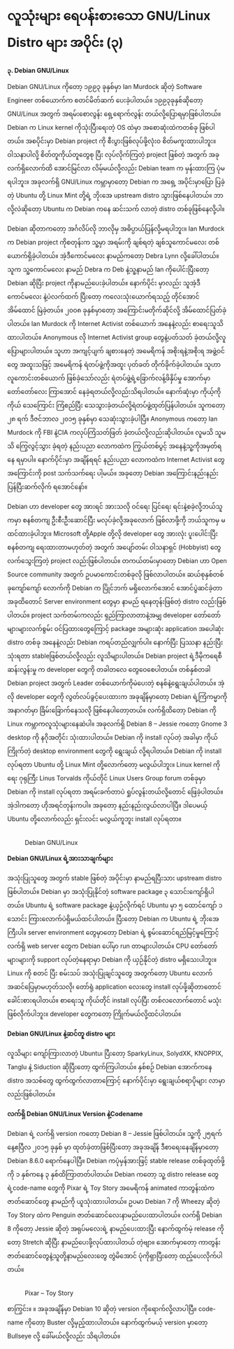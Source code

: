 # လူသုံးများ ရေပန်းစားသော GNU/Linux Distro များ အပိုင်း (၃)

**၃. Debian GNU/Linux**

Debian GNU/Linux ကိုတော့ ၁၉၉၃ ခုနှစ်မှာ Ian Murdock ဆိုတဲ့ Software Engineer တစ်ယောက်က စတင်မိတ်ဆက် ပေးခဲ့ပါတယ်။ ၁၉၉၃ခုနှစ်ဆိုတော့ GNU/Linux အတွက် အရမ်းစောလွန်း ရှေ့ရောက်လွန်း တယ်လို့ပြောရမှာဖြစ်ပါတယ်။ Debian က Linux kernel ကိုသုံးပြီးရေးတဲ့ OS ထဲမှာ အစောဆုံးထဲကတစ်ခု ဖြစ်ပါတယ်။ အစပိုင်းမှာ Debian project ကို စီးပွားဖြစ်လုပ်ဖို့လုံးဝ စိတ်မကူးထားပါဘူး။ ဝါသနာပါလို့ စိတ်တူကိုယ်တူတွေစု ပြီး လုပ်လိုက်ကြတဲ့ project ဖြစ်တဲ့ အတွက် အခုလက်ရှိလောက်ထိ အောင်မြင်လာ လိမ့်မယ်လို့လည်း Debian team က မှန်းထားကြ ပုံမရပါဘူး။ အခုလက်ရှိ GNU/Linux ကမ္ဘာမှာတော့ Debian က အရှေ့ အပိုင်းမှာပြော ပြခဲ့တဲ့ Ubuntu တို့ Linux Mint တို့ရဲ့ ဘိုးအေ upstream distro သွားဖြစ်နေပါတယ်။ ဘာလို့လဲဆိုတော့ Ubuntu က Debian ကနေ ဆင်းသက် လာတဲ့ distro တစ်ခုဖြစ်နေလို့ပါ။

Debian ဆိုတာကတော့ အင်္ဂလိပ်လို ဘာလိုမှ အဓိပ္ပာယ်ပြန်လို့မရပါဘူး။ Ian Murdock က Debian project ကိုစတုန်းက သူ့မှာ အရမ်းကို ချစ်ရတဲ့ ချစ်သူကောင်မလေး တစ်ယောက်ရှိခဲ့ပါတယ်။ အဲ့ဒီကောင်မလေး နာမည်ကတော့ Debra Lynn လို့ခေါ်ပါတယ်။ သူက သူ့ကောင်မလေး နာမည် Debra က Deb နဲ့သူ့နာမည် Ian ကိုပေါင်းပြီးတော့ Debian ဆိုပြီး project ကိုနာမည်ပေးခဲ့ပါတယ်။ နောက်ပိုင်း မှာလည်း သူအဲ့ဒီ ကောင်မလေး နဲ့ပဲလက်ထက် ပြီးတော့ ကလေးသုံးယောက်ရသည့် တိုင်အောင် အိမ်ထောင် မြဲခဲ့တယ်။ ၂၀၀၈ ခုနှစ်မှာတော့ အကြောင်းမတိုက်ဆိုင်လို့ အိမ်ထောင်ပြတ်ခဲ့ပါတယ်။ Ian Murdock ကို Internet Activist တစ်ယောက် အနေနဲ့လည်း စာရေးသူသိထားပါတယ်။ Anonymous လို Internet Activist group တွေနဲ့ပတ်သတ် ခဲ့တယ်လို့လူပြောများပါတယ်။ သူဟာ အကျင့်ပျက် ချစားနေတဲ့ အမေရိကန် အစိုးရနဲ့အစိုးရ အဖွဲ့ဝင်တွေ အထူးသဖြင့် အမေရိကန် ရဲတပ်ဖွဲ့ကိုအထူး ပုတ်ခတ် တိုက်ခိုက်ခဲ့ပါတယ်။ သူဟာ လူကောင်းတစ်ယောက် ဖြစ်ခဲ့သော်လည်း ရဲတပ်ဖွဲ့ရဲ့ခြောက်လန့်ဖိနှိပ်မှု အောက်မှာ တော်တော်လေး ကြာအောင် နေခဲ့ရတယ်လို့လည်းသိရပါတယ်။ နောက်ဆုံးမှာ ကိုယ့်ကိုကိုယ် သေကြောင်း ကြံစည်ပြီး သေသွားခဲ့တယ်လို့ရဲတပ်ဖွဲ့ထုတ်ပြန်ပါတယ်။ သူကတော့ ၂၈ ရက် ဒီဇင်ဘာလ ၂၀၁၅ ခုနှစ်မှာ သေဆုံးသွားခဲ့ပါပြီ။ Anonymous ကတော့ Ian Murdock ကို FBI နဲ့CIA ကလုပ်ကြံသတ်ဖြတ် ခဲ့တယ်လို့လည်းဆိုပါတယ်။ လူမသိ သူမသိ ကြွေလွင့်သွား ခဲ့ရတဲ့ နည်းပညာ လောကထဲက ကြွယ်တစ်ပွင့် အနေနဲ့သူ့ကိုအမှတ်ရနေ ရမှာပါ။ နောက်ပိုင်းမှာ အချိန်ရရင် နည်းပညာ လောကထဲက Internet Activist တွေ အကြောင်းကို post သက်သက်ရေး ပါ့မယ်။ အခုတော့ Debian အကြောင်းနည်းနည်း ပြန်ပြီးဆက်လိုက် ရအောင်နော်။

Debian ဟာ developer တွေ အားရင် အားသလို ဝင်ရေး ပြင်ရေး ရင်းနဲ့စခဲ့လို့ဘယ်သူကမှာ စနစ်တကျ ဦးစီးဦးဆောင်ပြီး မလုပ်ခဲ့လို့အခုလောက် ဖြစ်လာဖို့ကို ဘယ်သူကမှ မထင်ထားခဲ့ပါဘူး။ Microsoft တို့Apple တို့လို developer တွေ အားလုံး ပူးပေါင်းပြီး စနစ်တကျ ရေးထားတာမဟုတ်တဲ့ အတွက် အပျော်တမ်း ဝါသနာရှင် (Hobbyist) တွေ လက်သွေးကြတဲ့ project လည်းဖြစ်ပါတယ်။ တကယ်တမ်းမှာတော့ Debian ဟာ Open Source community အတွက် ဥပမာကောင်းတစ်ခုလို ဖြစ်လာပါတယ်။ ဆယ်စုနှစ်တစ်ခုကျော်ကျော် လောက်ကို Debian က ပြိုင်ဘက် မရှိလောက်အောင် အောင်ပွဲဆင်ခဲ့တာ အခုထိတောင် Server environment တွေမှာ နာမည် ရနေတုန်းဖြစ်တဲ့ distro လည်းဖြစ်ပါတယ်။ project သက်တမ်းကလည်း ရှည်ကြာလာတာနဲ့အမျှ developer တော်တော် များများလက်စွမ်း ဝင်ပြထားတွေကြောင့် package အများဆုံး application အပေါဆုံး distro တစ်ခု အနေနဲ့လည်း Debian ကရပ်တည်လျှက်ပါ။ နောက်ပြီး ပြဿနာ နည်းပြီး သုံးရတာ stableဖြစ်တယ်လို့လည်း လူသိများပါတယ်။ Debian project ရဲ့ဒီမိုကရေစီ ဆန်းလွန်းမှု က developer တွေကို တခါတလေ တွေဝေစေပါတယ်။ တစ်နှစ်တခါ Debian project အတွက် Leader တစ်ယောက်ကိုမဲပေးတဲ့ စနစ်နဲ့ရွေးချယ်ပါတယ်။ အဲ့လို developer တွေကို လွတ်လပ်ခွင့်ပေးထားက အခုချိန်မှာတော့ Debian ရဲ့ကြံကမ္မာကို အနာဂတ်မှာ ခြိမ်းခြောက်နေသလို ဖြစ်နေပါတော့တယ်။ လက်ရှိထိတော့ Debian ကို Linux ကမ္ဘာကလူသုံးများနေဆဲပါ။ အခုလက်ရှိ Debian 8 – Jessie ကတော့ Gnome 3 desktop ကို နဂိုအတိုင်း သုံးထားပါတယ်။ Debian ကို install လုပ်တဲ့ အခါမှာ ကိုယ်ကြိုက်တဲ့ desktop environment တွေကို ရွေးချယ် လို့ရပါတယ်။ Debian ကို install လုပ်ရတာ Ubuntu တို့ Linux Mint တို့လောက်တော့ မလွယ်ပါဘူး။ Linux kernel ကိုရေး ဂုရုကြီး Linus Torvalds ကိုယ်တိုင် Linux Users Group forum တစ်ခုမှာ Debian ကို install လုပ်ရတာ အရမ်းခက်တာပဲ ရှုပ်လွန်းတယ်လို့တောင် ဖြေခဲ့ပါတယ်။ အဲ့ဒါကတော့ ဟိုအရင်တုန်းကပါ။ အခုတော့ နည်းနည်းလွယ်လာပါပြီ။ ဒါပေမယ့် Ubuntu တို့လောက်လည်း ရှင်းလင်း မလွယ်ကူဘူး install လုပ်ရတာ။

<figure><img src="https://i.imgur.com/YSG2Ki9.png" alt=""><figcaption><p>Debian GNU/Linux</p></figcaption></figure>

**Debian GNU/Linux ရဲ့အားသာချက်များ**

အသုံးပြုသူတွေ အတွက် stable ဖြစ်တဲ့ အပိုင်းမှာ နာမည်ရပြီးသား upstream distro ဖြစ်ပါတယ်။ Debian မှာ အသုံးပြုနိုင်တဲ့ software package ၃ သောင်းကျော်ရှိပါတယ်။ Ubuntu ရဲ့ software package နဲ့ယှဉ်လိုက်ရင် Ubuntu မှာ ၅ ထောင်ကျော် ၁ သောင်း ကြားလောက်ပဲရှိမယ်ထင်ပါတယ်။ ပြီးတော့ Debian က Ubuntu ရဲ့ ဘိုးအေကြီးပါ။ server environment တွေမှာတော့ Debian ရဲ့ စွမ်းဆောင်ရည်မြင့်မှုကြောင့် လက်ရှိ web server တွေက Debian ပေါ်မှာ run တာများပါတယ်။ CPU တော်တော် များများကို support လုပ်တဲ့နေရာမှာ Debian ကို ယှဉ်နိုင်တဲ့ distro မရှိသေးပါဘူး။ Linux ကို စတင် ပြီး စမ်းသပ် အသုံးပြုချင်သူတွေ အတွက်တော့ Ubuntu လောက် အဆင်ပြေမှာမဟုတ်သလို၊ တော်ရုံ application လေးတွေ install လုပ်ဖို့ဆိုတာတောင် ခေါင်းစားရပါတယ်။ စာရေးသူ ကိုယ်တိုင် install လုပ်ပြီး တစ်လလောက်တောင် မသုံးဖြစ်လိုက်ပါဘူး။ developer တွေကတော့ ကြိုက်မယ်လို့ထင်ပါတယ်။

**Debian GNU/Linux နဲ့ဆင်တူ distro များ**

လူသိများ ကျော်ကြားလာတဲ့ Ubuntu၊ ပြီးတော့ SparkyLinux, SolydXK, KNOPPIX, Tanglu နဲ့ Siduction ဆိုပြီးတော့ ထွက်ကြပါတယ်။ နှစ်စဉ် Debian အောက်ကနေ distro အသစ်တွေ ထွက်ထွက်လာတာကြောင့် နောက်ပိုင်းမှာ ရွေးချယ်စရာပိုများ လာမှာလည်းဖြစ်ပါတယ်။

**လက်ရှိ Debian GNU/Linux Version နဲ့Codename**

Debian ရဲ့ လက်ရှိ version ကတော့ Debian 8 – Jessie ဖြစ်ပါတယ်။ သူ့ကို ၂၅ရက်နေ့ဧပြီလ ၂၀၁၅ ခုနှစ် မှာ ထုတ်ခဲ့တာဖြစ်ပြီးတော့ အခုအချိန် ဒီစာရေးနေချိန်မှာတော့ Debian 8.6.0 ရောက်နေပါပြီ။ Debian ကပုံမှန်အားဖြင့် stable release တစ်ခုထုတ်ဖို့ကို ၁ နှစ်ကနေ ၃ နှစ်ထိကြာတတ်ပါတယ်။ Debian ကတော့ သူ့ distro release တွေရဲ့code-name တွေကို Pixar ရဲ့ Toy Story အမေရိကန် animated ကာတွန်းထဲက ဇာတ်ဆောင်တွေ နာမည်ကို ယူသုံးထားပါတယ်။ ဥပမာ Debian 7 ကို Wheezy ဆိုတဲ့ Toy Story ထဲက Penguin ဇာတ်ဆောင်လေးနာမည်ပေးထာပါတယ်။ လက်ရှိ Debian 8 ကိုတော့ Jessie ဆိုတဲ့ အရုပ်မလေးရဲ့ နာမည်ပေးထားပြီး နောက်ထွက်မဲ့ release ကိုတော့ Stretch ဆိုပြီး နာမည်ပေးဖို့လုပ်ထားပါတယ် တဲ့ဗျာ။ အောက်မှာတော့ ကာတွန်းဇာတ်ဆောင်တွေနဲ့သူတို့နာမည်လေးတွေ တွဲမိအောင် ပုံကိုရှာပြီးတော့ ထည့်ပေးလိုက်ပါတယ်။

<figure><img src="https://i.imgur.com/tNhNKtB.jpeg" alt=""><figcaption><p>Pixar – Toy Story</p></figcaption></figure>

စာကြွင်း။ ။ အခုအချိန်မှာ Debian 10 ဆိုတဲ့ version ကိုရောက်လို့လာပါပြီ။ code-name ကိုတော့ Buster လို့မှည့်ထားပါတယ်။ နောက်ထွက်မယ့် version မှာတော့ Bullseye လို့ ခေါ်မယ်လို့လည်း သိရပါတယ်။
